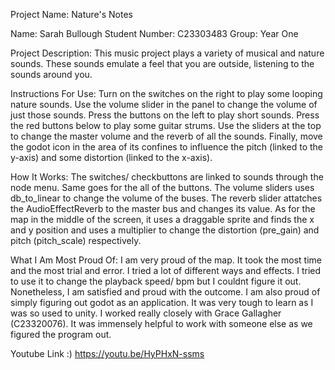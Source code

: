 Project Name:
Nature's Notes

Name:
Sarah Bullough
Student Number:
C23303483
Group:
Year One

Project Description:
This music project plays a variety of musical and nature sounds. These sounds emulate a feel that you are outside, listening to the sounds around you.

Instructions For Use:
Turn on the switches on the right to play some looping nature sounds. Use the volume slider in the panel to change the volume of just those sounds.
Press the buttons on the left to play short sounds.
Press the red buttons below to play some guitar strums.
Use the sliders at the top to change the master volume and the reverb of all the sounds.
Finally, move the godot icon in the area of its confines to influence the pitch (linked to the y-axis) and some distortion (linked to the x-axis).

How It Works:
The switches/ checkbuttons are linked to sounds through the node menu. Same goes for the all of the buttons.
The volume sliders uses db_to_linear to change the volume of the buses.
The reverb slider attatches the AudioEffectReverb to the master bus and changes its value.
As for the map in the middle of the screen, it uses a draggable sprite and finds the x and y position and uses a multiplier to change the distortion (pre_gain) and pitch (pitch_scale) respectively.

What I Am Most Proud Of:
I am very proud of the map. It took the most time and the most trial and error. I tried a lot of different ways and effects. I tried to use it to change the playback speed/ bpm but I couldnt figure it out. Nonetheless, I am satisfied and proud with the outcome.
I am also proud of simply figuring out godot as an application. It was very tough to learn as I was so used to unity. I worked really closely with Grace Gallagher (C23320076). It was immensely helpful to work with someone else as we figured the program out.

Youtube Link :)
https://youtu.be/HyPHxN-ssms
